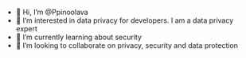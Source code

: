 - 👋 Hi, I’m @Ppinoolava
- 👀 I’m interested in  data privacy for developers. I am a data privacy expert
- 🌱 I’m currently learning about security
- 💞️ I’m looking to collaborate on privacy, security and data protection


<!---
Ppinoolava/Ppinoolava is a ✨ special ✨ repository because its `README.md` (this file) appears on your GitHub profile.
You can click the Preview link to take a look at your changes.
--->
